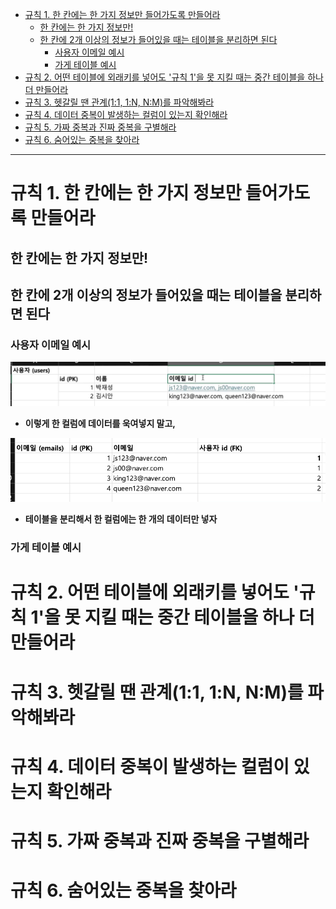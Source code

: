 <!-- TOC -->
* [규칙 1. 한 칸에는 한 가지 정보만 들어가도록 만들어라](#규칙-1-한-칸에는-한-가지-정보만-들어가도록-만들어라)
  * [한 칸에는 한 가지 정보만!](#한-칸에는-한-가지-정보만)
  * [한 칸에 2개 이상의 정보가 들어있을 때는 테이블을 분리하면 된다](#한-칸에-2개-이상의-정보가-들어있을-때는-테이블을-분리하면-된다)
    * [사용자 이메일 예시](#사용자-이메일-예시)
    * [가게 테이블 예시](#가게-테이블-예시)
* [규칙 2. 어떤 테이블에 외래키를 넣어도 '규칙 1'을 못 지킬 때는 중간 테이블을 하나 더 만들어라](#규칙-2-어떤-테이블에-외래키를-넣어도-규칙-1을-못-지킬-때는-중간-테이블을-하나-더-만들어라)
* [규칙 3. 헷갈릴 땐 관계(1:1, 1:N, N:M)를 파악해봐라](#규칙-3-헷갈릴-땐-관계11-1n-nm를-파악해봐라)
* [규칙 4. 데이터 중복이 발생하는 컬럼이 있는지 확인해라](#규칙-4-데이터-중복이-발생하는-컬럼이-있는지-확인해라)
* [규칙 5. 가짜 중복과 진짜 중복을 구별해라](#규칙-5-가짜-중복과-진짜-중복을-구별해라)
* [규칙 6. 숨어있는 중복을 찾아라](#규칙-6-숨어있는-중복을-찾아라)
<!-- TOC -->

---

# 규칙 1. 한 칸에는 한 가지 정보만 들어가도록 만들어라

## 한 칸에는 한 가지 정보만!

## 한 칸에 2개 이상의 정보가 들어있을 때는 테이블을 분리하면 된다

### 사용자 이메일 예시

![img_1.png](images/img_1.png)

- **이렇게 한 컬럼에 데이터를 욱여넣지 말고,** 

![img_2.png](images/img_2.png)

- **테이블을 분리해서 한 컬럼에는 한 개의 데이터만 넣자**

### 가게 테이블 예시



# 규칙 2. 어떤 테이블에 외래키를 넣어도 '규칙 1'을 못 지킬 때는 중간 테이블을 하나 더 만들어라

# 규칙 3. 헷갈릴 땐 관계(1:1, 1:N, N:M)를 파악해봐라

# 규칙 4. 데이터 중복이 발생하는 컬럼이 있는지 확인해라

# 규칙 5. 가짜 중복과 진짜 중복을 구별해라

# 규칙 6. 숨어있는 중복을 찾아라

